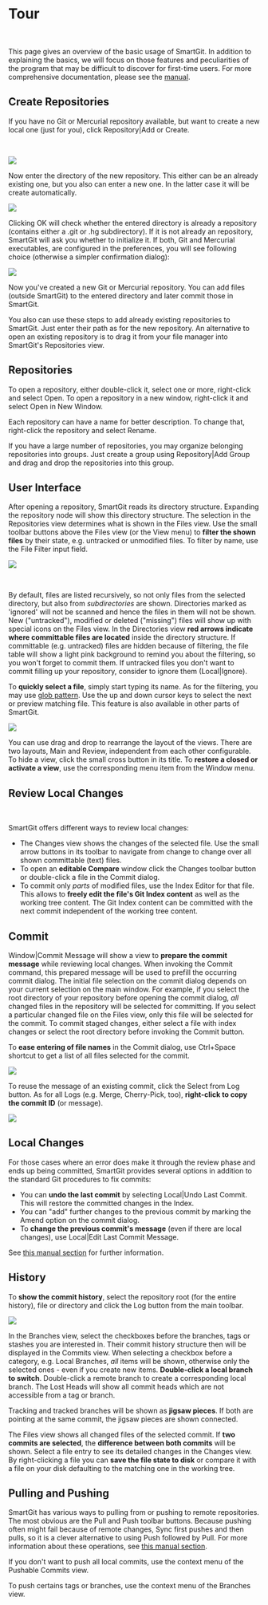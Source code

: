 # Tour

 

This page gives an overview of the basic usage of SmartGit. In addition
to explaining the basics, we will focus on those features and
peculiarities of the program that may be difficult to discover for
first-time users. For more comprehensive documentation, please see the
[manual](.md).

## Create Repositories

If you have no Git or Mercurial repository available, but want to create
a new local one (just for you), click Repository\|Add or Create.

 

![](attachments/16547968/16547972.png)

Now enter the directory of the new repository. This either can be an
already existing one, but you also can enter a new one. In the latter
case it will be create automatically.

![](attachments/16547968/16547973.png)

Clicking OK will check whether the entered directory is already a
repository (contains either a .git or .hg subdirectory). If it is not
already an repository, SmartGit will ask you whether to initialize it.
If both, Git and Mercurial executables, are configured in the
preferences, you will see following choice (otherwise a simpler
confirmation dialog):

![](attachments/16547968/16547974.png)

Now you've created a new Git or Mercurial repository. You can add files
(outside SmartGit) to the entered directory and later commit those in
SmartGit.

You also can use these steps to add already existing repositories to
SmartGit. Just enter their path as for the new repository. An
alternative to open an existing repository is to drag it from your file
manager into SmartGit's Repositories view.

## Repositories

To open a repository, either double-click it, select one or more,
right-click and select Open. To open a repository in a new window,
right-click it and select Open in New Window.

Each repository can have a name for better description. To change that,
right-click the repository and select Rename.

If you have a large number of repositories, you may organize belonging
repositories into groups. Just create a group using Repository\|Add
Group and drag and drop the repositories into this group.

## User Interface

After opening a repository, SmartGit reads its directory structure.
Expanding the repository node will show this directory structure. The
selection in the Repositories view determines what is shown in the Files
view. Use the small toolbar buttons above the Files view (or the View
menu) to **filter the shown files** by their state, e.g. untracked or
unmodified files. To filter by name, use the File Filter input field.

![](attachments/16547968/16547969.png)

 

By default, files are listed recursively, so not only files from the
selected directory, but also from *subdirectories* are shown.
Directories marked as 'ignored' will not be scanned and hence the files
in them will not be shown. New ("untracked"), modified or deleted
("missing") files will show up with special icons on the Files view. In
the Directories view **red arrows indicate where committable files are
located** inside the directory structure. If committable (e.g.
untracked) files are hidden because of filtering, the file table will
show a light pink background to remind you about the filtering, so you
won't forget to commit them. If untracked files you don't want to commit
filling up your repository, consider to ignore them (Local\|Ignore).

To **quickly select a file**, simply start typing its name. As for the
filtering, you may use [glob pattern](http://en.wikipedia.org/wiki/Glob_(programming)). Use the up
and down cursor keys to select the next or preview matching file. This
feature is also available in other parts of SmartGit.

![](attachments/16547968/16547971.png)

You can use drag and drop to rearrange the layout of the views. There
are two layouts, Main and Review, independent from each other
configurable. To hide a view, click the small cross button in its title.
To **restore a closed or activate a view**, use the corresponding menu
item from the Window menu.

## Review Local Changes

 

SmartGit offers different ways to review local changes:

-   The Changes view shows the changes of the selected file. Use the
    small arrow buttons in its toolbar to navigate from change to change
    over all shown committable (text) files.
-   To open an **editable Compare** window click the Changes toolbar
    button or double-click a file in the Commit dialog.
-   To commit only *parts* of modified files, use the Index Editor for
    that file. This allows to **freely edit the file's Git Index
    content** as well as the working tree content. The Git Index content
    can be committed with the next commit independent of the working
    tree content.

## Commit

Window\|Commit Message will show a view to **prepare the commit
message** while reviewing local changes. When invoking the Commit
command, this prepared message will be used to prefill the occurring
commit dialog. The initial file selection on the commit dialog depends
on your current selection on the main window. For example, if you select
the root directory of your repository before opening the commit dialog,
*all* changed files in the repository will be selected for committing.
If you select a particular changed file on the Files view, only this
file will be selected for the commit. To commit staged changes, either
select a file with index changes or select the root directory before
invoking the Commit button.

To **ease entering of file names** in the Commit dialog, use Ctrl+Space
shortcut to get a list of all files selected for the commit.

![](attachments/16547968/16547976.png)

To reuse the message of an existing commit, click the Select from Log
button. As for all Logs (e.g. Merge, Cherry-Pick, too), **right-click to
copy the commit ID** (or message).

![](attachments/16547968/16547975.png)

## Local Changes

For those cases where an error does make it through the review phase and
ends up being committed, SmartGit provides several options in addition
to the standard Git procedures to fix commits:

-   You can **undo the last commit** by selecting Local\|Undo Last
    Commit. This will restore the committed changes in the Index.
-   You can "add" further changes to the previous commit by marking the
    Amend option on the commit dialog.
-   To **change the previous commit's message** (even if there are local
    changes), use Local\|Edit Last Commit Message.

See [this manual section](Local-Operations-on-the-Working-Tree.md) for
further information.

## History

To **show the commit history**, select the repository root (for the
entire history), file or directory and click the Log button from the
main toolbar.

![](attachments/16547968/16547970.png)

In the Branches view, select the checkboxes before the branches, tags or
stashes you are interested in. Their commit history structure then will
be displayed in the Commits view. When selecting a checkbox before a
category, e.g. Local Branches, *all* items will be shown, otherwise only
the selected ones - even if you create new items. **Double-click a local
branch to switch**. Double-click a remote branch to create a
corresponding local branch. The Lost Heads will show all commit heads
which are not accessible from a tag or branch.

Tracking and tracked branches will be shown as **jigsaw pieces**. If
both are pointing at the same commit, the jigsaw pieces are shown
connected.

The Files view shows all changed files of the selected commit. If **two
commits are selected**, the **difference between both commits** will be
shown. Select a file entry to see its detailed changes in the Changes
view. By right-clicking a file you can **save the file state to disk**
or compare it with a file on your disk defaulting to the matching one in
the working tree.

## Pulling and Pushing

SmartGit has various ways to pulling from or pushing to remote
repositories. The most obvious are the Pull and Push toolbar buttons.
Because pushing often might fail because of remote changes, Sync first
pushes and then pulls, so it is a clever alternative to using Push
followed by Pull. For more information about these operations, see [this manual section](Synchronizing-with-Remote-Repositories.md).

If you don't want to push all local commits, use the context menu of the
Pushable Commits view.

To push certains tags or branches, use the context menu of the Branches
view.


